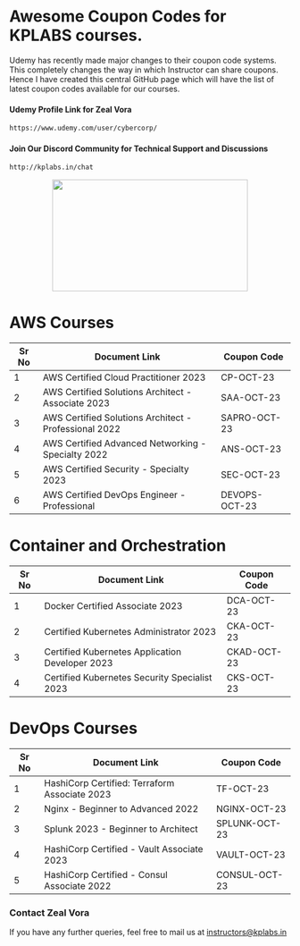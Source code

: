 # Awesome Coupon Codes for KPLABS courses.

Udemy has recently made major changes to their coupon code systems. This completely changes the way in which Instructor can share coupons. Hence I have created this central GitHub page which will have the list of latest coupon codes available for our courses.

#### Udemy Profile Link for Zeal Vora

```sh
https://www.udemy.com/user/cybercorp/
```
#### Join Our Discord Community for Technical Support and Discussions

```sh
http://kplabs.in/chat
```
<p align="center">
  <img width="350" height="200" src="https://i.ibb.co/b3jFkkk/discord-terraform.png">
</p>

# AWS Courses 

| Sr No | Document Link | Coupon Code |
| ------ | ------ | ------ |
| 1 |AWS Certified Cloud Practitioner 2023 | CP-OCT-23 | 
| 2 |AWS Certified Solutions Architect - Associate  2023| SAA-OCT-23 |
| 3 |AWS Certified Solutions Architect - Professional 2022 | SAPRO-OCT-23 |
| 4 |AWS Certified Advanced Networking - Specialty 2022 | ANS-OCT-23 |
| 5 |AWS Certified Security - Specialty 2023 | SEC-OCT-23 |
| 6 |AWS Certified DevOps Engineer - Professional | DEVOPS-OCT-23 |

# Container and Orchestration

| Sr No | Document Link | Coupon Code |
| ------ | ------ | ------ |
| 1 | Docker Certified Associate 2023 | DCA-OCT-23 | 
| 2 | Certified Kubernetes Administrator 2023 | CKA-OCT-23 | 
| 3 | Certified Kubernetes Application Developer 2023 | CKAD-OCT-23 | 
| 4 | Certified Kubernetes Security Specialist 2023 | CKS-OCT-23 | 

# DevOps Courses

| Sr No | Document Link | Coupon Code |
| ------ | ------ | ------ |
| 1 | HashiCorp Certified: Terraform Associate 2023 | TF-OCT-23 | 
| 2 | Nginx - Beginner to Advanced 2022 | NGINX-OCT-23 | 
| 3 | Splunk 2023 - Beginner to Architect | SPLUNK-OCT-23 | 
| 4 | HashiCorp Certified - Vault Associate 2023 | VAULT-OCT-23 | 
| 5 | HashiCorp Certified - Consul Associate 2022 | CONSUL-OCT-23	 | 




### Contact Zeal Vora
If you have any further queries, feel free to mail us at instructors@kplabs.in
